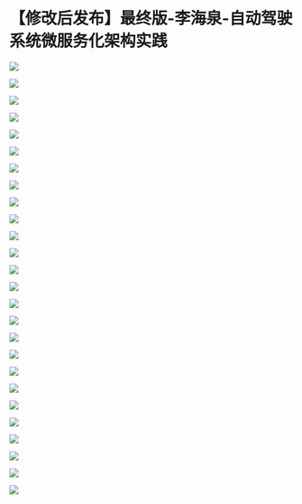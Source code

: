 # 【修改后发布】最终版-李海泉-自动驾驶系统微服务化架构实践

![](https://raw.githubusercontent.com/hellojd2018/ms_document/master/Qcon/Qcon_shanghai_2018/images/092320048dFesMH/201905130923_4.png)


![](https://raw.githubusercontent.com/hellojd2018/ms_document/master/Qcon/Qcon_shanghai_2018/images/092320048dFesMH/201905130923_5.png)


![](https://raw.githubusercontent.com/hellojd2018/ms_document/master/Qcon/Qcon_shanghai_2018/images/092320048dFesMH/201905130923_6.png)


![](https://raw.githubusercontent.com/hellojd2018/ms_document/master/Qcon/Qcon_shanghai_2018/images/092320048dFesMH/201905130923_7.png)


![](https://raw.githubusercontent.com/hellojd2018/ms_document/master/Qcon/Qcon_shanghai_2018/images/092320048dFesMH/201905130923_8.png)


![](https://raw.githubusercontent.com/hellojd2018/ms_document/master/Qcon/Qcon_shanghai_2018/images/092320048dFesMH/201905130923_9.png)


![](https://raw.githubusercontent.com/hellojd2018/ms_document/master/Qcon/Qcon_shanghai_2018/images/092320048dFesMH/201905130923_10.png)


![](https://raw.githubusercontent.com/hellojd2018/ms_document/master/Qcon/Qcon_shanghai_2018/images/092320048dFesMH/201905130923_11.png)


![](https://raw.githubusercontent.com/hellojd2018/ms_document/master/Qcon/Qcon_shanghai_2018/images/092320048dFesMH/201905130923_12.png)


![](https://raw.githubusercontent.com/hellojd2018/ms_document/master/Qcon/Qcon_shanghai_2018/images/092320048dFesMH/201905130923_13.png)


![](https://raw.githubusercontent.com/hellojd2018/ms_document/master/Qcon/Qcon_shanghai_2018/images/092320048dFesMH/201905130923_14.png)


![](https://raw.githubusercontent.com/hellojd2018/ms_document/master/Qcon/Qcon_shanghai_2018/images/092320048dFesMH/201905130923_15.png)


![](https://raw.githubusercontent.com/hellojd2018/ms_document/master/Qcon/Qcon_shanghai_2018/images/092320048dFesMH/201905130923_16.png)


![](https://raw.githubusercontent.com/hellojd2018/ms_document/master/Qcon/Qcon_shanghai_2018/images/092320048dFesMH/201905130923_17.png)


![](https://raw.githubusercontent.com/hellojd2018/ms_document/master/Qcon/Qcon_shanghai_2018/images/092320048dFesMH/201905130923_18.png)


![](https://raw.githubusercontent.com/hellojd2018/ms_document/master/Qcon/Qcon_shanghai_2018/images/092320048dFesMH/201905130923_19.png)


![](https://raw.githubusercontent.com/hellojd2018/ms_document/master/Qcon/Qcon_shanghai_2018/images/092320048dFesMH/201905130923_20.png)


![](https://raw.githubusercontent.com/hellojd2018/ms_document/master/Qcon/Qcon_shanghai_2018/images/092320048dFesMH/201905130923_21.png)


![](https://raw.githubusercontent.com/hellojd2018/ms_document/master/Qcon/Qcon_shanghai_2018/images/092320048dFesMH/201905130923_22.png)


![](https://raw.githubusercontent.com/hellojd2018/ms_document/master/Qcon/Qcon_shanghai_2018/images/092320048dFesMH/201905130923_23.png)


![](https://raw.githubusercontent.com/hellojd2018/ms_document/master/Qcon/Qcon_shanghai_2018/images/092320048dFesMH/201905130923_24.png)


![](https://raw.githubusercontent.com/hellojd2018/ms_document/master/Qcon/Qcon_shanghai_2018/images/092320048dFesMH/201905130923_25.png)


![](https://raw.githubusercontent.com/hellojd2018/ms_document/master/Qcon/Qcon_shanghai_2018/images/092320048dFesMH/201905130923_26.png)


![](https://raw.githubusercontent.com/hellojd2018/ms_document/master/Qcon/Qcon_shanghai_2018/images/092320048dFesMH/201905130923_27.png)


![](https://raw.githubusercontent.com/hellojd2018/ms_document/master/Qcon/Qcon_shanghai_2018/images/092320048dFesMH/201905130923_28.png)


![](https://raw.githubusercontent.com/hellojd2018/ms_document/master/Qcon/Qcon_shanghai_2018/images/092320048dFesMH/201905130923_29.png)



